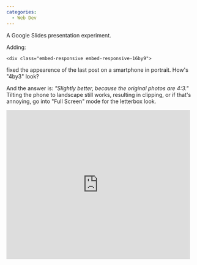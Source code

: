 ```yaml
---
categories:
  - Web Dev
---
```


A Google Slides presentation experiment.

Adding:

    <div class="embed-responsive embed-responsive-16by9">

fixed the appearence of the last post on a smartphone in portrait. How's "4by3" look?

And the answer is: *"Slightly better, because the original photos are 4:3."*
Tilting the phone to landscape still works, resulting in clipping, or if that's annoying,
go into "Full Screen" mode for the letterbox look.

<div class="embed-responsive embed-responsive-4by3">
  <iframe src="https://docs.google.com/presentation/d/e/2PACX-1vR0dUr18qx42KmeYT6nAPPKiGsVCnsqBhCTbhC8qNdNYXbCT1n7F8AyXsLvzk6bxLHU3AGHnDmZ3X3G/embed?start=true&loop=false&delayms=5000" frameborder="0" width="480" height="389" allowfullscreen="true" mozallowfullscreen="true" webkitallowfullscreen="true"></iframe>
</div>
